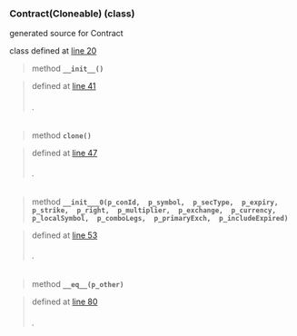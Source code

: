 ### Contract(Cloneable) (class) ###

generated source for Contract

class defined at [line 20](http://code.google.com/p/ibpy/source/browse/trunk/ib/ext/Contract.py#20)

> method **`__init__()`**

> defined at [line 41](http://code.google.com/p/ibpy/source/browse/trunk/ib/ext/Contract.py#41)
> ###### . ######

> method **`clone()`**

> defined at [line 47](http://code.google.com/p/ibpy/source/browse/trunk/ib/ext/Contract.py#47)
> ###### . ######

> method **`__init___0(p_conId,  p_symbol,  p_secType,  p_expiry,  p_strike,  p_right,  p_multiplier,  p_exchange,  p_currency,  p_localSymbol,  p_comboLegs,  p_primaryExch,  p_includeExpired)`**

> defined at [line 53](http://code.google.com/p/ibpy/source/browse/trunk/ib/ext/Contract.py#53)
> ###### . ######

> method **`__eq__(p_other)`**

> defined at [line 80](http://code.google.com/p/ibpy/source/browse/trunk/ib/ext/Contract.py#80)
> ###### . ######

